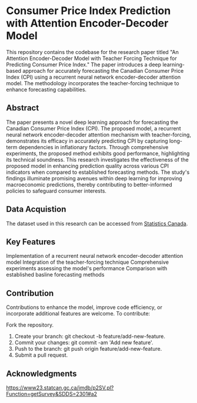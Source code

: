 # Consumer Price Index Prediction with Attention Encoder-Decoder Model

This repository contains the codebase for the research paper titled "An Attention Encoder-Decoder Model with Teacher Forcing Technique for Predicting Consumer Price Index." 
The paper introduces a deep learning-based approach for accurately forecasting the Canadian Consumer Price Index (CPI) using a recurrent neural network encoder-decoder attention model. 
The methodology incorporates the teacher-forcing technique to enhance forecasting capabilities.

## Abstract
The paper presents a novel deep learning approach for forecasting the Canadian Consumer Price Index (CPI). 
The proposed model, a recurrent neural network encoder-decoder attention mechanism with teacher-forcing, demonstrates its efficacy in accurately predicting CPI by capturing long-term dependencies in inflationary factors. 
Through comprehensive experiments, the proposed method exhibits good performance, highlighting its technical soundness. 
This research investigates the effectiveness of the proposed model in enhancing prediction quality across various CPI indicators when compared to established forecasting methods. 
The study's findings illuminate promising avenues within deep learning for improving macroeconomic predictions, thereby contributing to better-informed policies to safeguard consumer interests.

## Data Acquistion
The dataset used in this research can be accessed from [Statistics Canada](https://www150.statcan.gc.ca/t1/tbl1/en/tv.action?pid=1810000401).

## Key Features
Implementation of a recurrent neural network encoder-decoder attention model
Integration of the teacher-forcing technique 
Comprehensive experiments assessing the model's performance
Comparison with established basline forecasting methods

## Contribution
Contributions to enhance the model, improve code efficiency, or incorporate additional features are welcome. To contribute:

Fork the repository.
1. Create your branch: git checkout -b feature/add-new-feature.
2. Commit your changes: git commit -am 'Add new feature'.
3. Push to the branch: git push origin feature/add-new-feature.
4. Submit a pull request.

## Acknowledgments
https://www23.statcan.gc.ca/imdb/p2SV.pl?Function=getSurvey&SDDS=2301#a2
